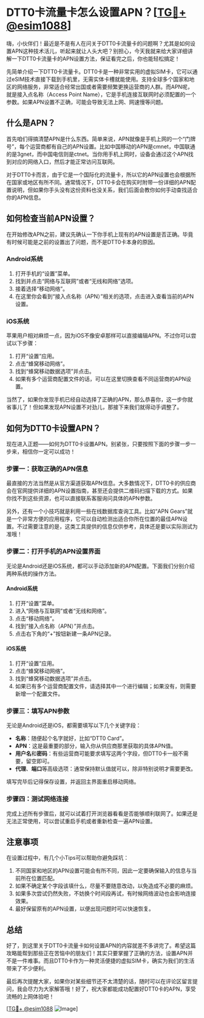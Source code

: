 # DTT0卡流量卡怎么设置APN？[[TG💪+ @esim1088](https://t.me/s/esim1088)]

嗨，小伙伴们！最近是不是有人在问关于DTT0卡流量卡的问题啊？尤其是如何设置APN这种技术活儿，听起来就让人头大吧？别担心，今天我就来给大家详细讲解一下DTT0卡流量卡的APN设置方法，保证看完之后，你也能轻松搞定！

先简单介绍一下DTT0卡流量卡。DTT0卡是一种非常实用的虚拟SIM卡，它可以通过eSIM技术直接下载到手机里，无需实体卡槽就能使用。支持全球多个国家和地区的网络服务，非常适合经常出国或者需要频繁更换运营商的人群。而APN呢，就是接入点名称（Access Point Name），它是手机连接互联网时必须配置的一个参数。如果APN设置不正确，可能会导致无法上网、网速慢等问题。

## 什么是APN？

首先咱们得搞清楚APN是什么东西。简单来说，APN就像是手机上网的一个“门牌号”，每个运营商都有自己的APN设置。比如中国移动的APN是cmnet，中国联通的是3gnet，而中国电信则是ctnet。当你用手机上网时，设备会通过这个APN找到对应的网络入口，然后才能正常访问互联网。

对于DTT0卡而言，由于它是一个国际化的流量卡，所以它的APN设置也会根据所在国家或地区有所不同。通常情况下，DTT0卡会在购买时附带一份详细的APN配置说明，但如果你手头没有这份资料也没关系，我们后面会教你如何手动查找适合你的APN信息。

## 如何检查当前APN设置？

在开始修改APN之前，建议先确认一下你手机上现有的APN设置是否正确。毕竟有时候可能是之前的设置出了问题，而不是DTT0卡本身的原因。

### Android系统

1. 打开手机的“设置”菜单。
2. 找到并点击“网络与互联网”或者“无线和网络”选项。
3. 接着选择“移动网络”。
4. 在这里你会看到“接入点名称（APN）”相关的选项，点击进入查看当前的APN设置。

### iOS系统

苹果用户相对麻烦一点，因为iOS不像安卓那样可以直接编辑APN。不过你可以尝试以下步骤：

1. 打开“设置”应用。
2. 点击“蜂窝移动网络”。
3. 找到“蜂窝移动数据选项”并点击。
4. 如果有多个运营商配置文件的话，可以在这里切换查看不同运营商的APN设置。

当然了，如果你发现手机已经自动选择了正确的APN，那么恭喜你，这一步你就省事儿了！但如果发现APN设置不对劲儿，那接下来我们就得动手调整了。

## 如何为DTT0卡设置APN？

现在进入正题——如何为DTT0卡设置APN。别紧张，只要按照下面的步骤一步一步来，相信你一定可以成功！

### 步骤一：获取正确的APN信息

最直接的方法当然是从官方渠道获取APN信息。大多数情况下，DTT0卡的供应商会在官网提供详细的APN设置指南，甚至还会提供二维码扫描下载的方式。如果你找不到这些资源，也可以直接联系客服询问具体的APN参数。

另外，还有一个小技巧就是利用一些在线数据库查询工具。比如“APN Gears”就是一个非常方便的应用程序，它可以自动检测出适合你所在位置的最佳APN设置。不过需要注意的是，这类工具提供的信息仅供参考，具体还是要以实际测试为准哦！

### 步骤二：打开手机的APN设置界面

无论是Android还是iOS系统，都可以手动添加新的APN配置。下面我们分别介绍两种系统的操作方法。

#### Android系统

1. 打开“设置”菜单。
2. 进入“网络与互联网”或者“无线和网络”。
3. 点击“移动网络”。
4. 找到“接入点名称（APN）”并点击。
5. 点击右下角的“+”按钮新建一条APN记录。

#### iOS系统

1. 打开“设置”应用。
2. 点击“蜂窝移动网络”。
3. 找到“蜂窝移动数据选项”并点击。
4. 如果已有多个运营商配置文件，请选择其中一个进行编辑；如果没有，则需要新增一个配置文件。

### 步骤三：填写APN参数

无论是Android还是iOS，都需要填写以下几个关键字段：

- **名称**：随便起个名字就好，比如“DTT0 Card”。
- **APN**：这是最重要的部分，输入你从供应商那里获取的具体APN值。
- **用户名**和**密码**：有些运营商可能要求填写这两个字段，但DTT0卡一般不需要，留空即可。
- **代理**、**端口**等高级选项：通常保持默认值就可以，除非特别说明才需要更改。

填写完毕后记得保存设置，并返回主界面重启移动网络。

### 步骤四：测试网络连接

完成上述所有步骤后，就可以试着打开浏览器看看是否能够顺利联网了。如果还是无法正常使用，可以尝试重启手机或者重新检查一遍APN设置。

## 注意事项

在设置过程中，有几个小Tips可以帮助你避免踩坑：

1. 不同国家和地区的APN设置可能会有所不同，因此一定要确保输入的信息与当前所在位置匹配。
2. 如果不确定某个字段该填什么，尽量不要随意改动，以免造成不必要的麻烦。
3. 如果多次尝试仍然失败，不妨换个时间段再试，有时候网络波动也会影响连接效果。
4. 最好保留原有的APN设置，以便出现问题时可以快速恢复。

## 总结

好了，到这里关于DTT0卡流量卡如何设置APN的内容就差不多讲完了。希望这篇攻略能帮到那些正在苦恼中的朋友们！其实只要掌握了正确的方法，设置APN并不是一件难事。而且DTT0卡作为一种灵活便捷的虚拟SIM卡，确实为我们的生活带来了不少便利。

最后再次提醒大家，如果你对某些细节还不太清楚的话，随时可以在评论区留言提问，我会尽力为大家解答哦！好了，祝大家都能成功配置好DTT0卡的APN，享受流畅的上网体验吧！

[[TG💪+ @esim1088](https://t.me/s/esim1088) ![Image](https://i.postimg.cc/4NQfJmqS/Snipaste-2025-05-13-00-14-12.png)]